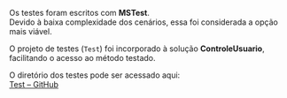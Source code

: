 Os testes foram escritos com **MSTest**.  
Devido à baixa complexidade dos cenários, essa foi considerada a opção mais viável.

O projeto de testes (`Test`) foi incorporado à solução **ControleUsuario**, facilitando o acesso ao método testado.

O diretório dos testes pode ser acessado aqui:  
[Test – GitHub](https://github.com/le-affes/processo_seletivo_Itau/tree/main/3/Controle_Usuario/Test)
